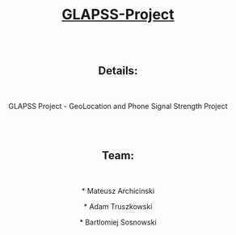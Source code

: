 <br/>
<h1 align="center" border="none"><a href="http://glapss-project.justforyou.com.pl">GLAPSS-Project</a></h1>
<br/>
<br/>
<h2 align="center" border="none">Details:</h2>
<br/>
<p align="center">GLAPSS Project - GeoLocation and Phone Signal Strength Project</p>
<br/>
<br/>
<h2 align="center" border="none">Team:</h2>
<br/>
<p align="center">* Mateusz Archicinski</p>
<p align="center">* Adam Truszkowski</p>
<p align="center">* Bartlomiej Sosnowski</p>
<br/>
